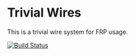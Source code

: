 Trivial Wires
=============

This is a trivial wire system for FRP usage.

[![Build Status](https://travis-ci.org/prophile/trivial-wire.png?branch=master)](https://travis-ci.org/prophile/trivial-wire)

